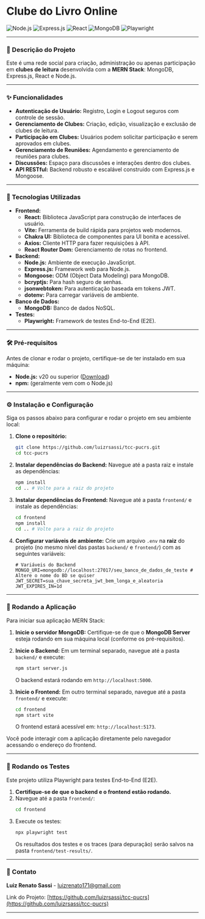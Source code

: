 # Clube do Livro Online
![Node.js](https://img.shields.io/badge/Node.js-339933?style=for-the-badge&logo=node.js&logoColor=white)
![Express.js](https://img.shields.io/badge/Express.js-000000?style=for-the-badge&logo=express&logoColor=white)
![React](https://img.shields.io/badge/React-61DAFB?style=for-the-badge&logo=react&logoColor=black)
![MongoDB](https://img.shields.io/badge/MongoDB-4EA94B?style=for-the-badge&logo=mongodb&logoColor=white)
![Playwright](https://img.shields.io/badge/Playwright-4A633F?style=for-the-badge&logo=playwright&logoColor=white)

---

### 📝 Descrição do Projeto <br>
Este é uma rede social para criação, administração ou apenas participação em **clubes de leitura** desenvolvida com a **MERN Stack**: MongoDB, Express.js, React e Node.js.

---

### ✨ Funcionalidades <br>
* **Autenticação de Usuário:** Registro, Login e Logout seguros com controle de sessão.
* **Gerenciamento de Clubes:** Criação, edição, visualização e exclusão de clubes de leitura.
* **Participação em Clubes:** Usuários podem solicitar participação e serem aprovados em clubes.
* **Gerenciamento de Reuniões:** Agendamento e gerenciamento de reuniões para clubes.
* **Discussões:** Espaço para discussões e interações dentro dos clubes.
* **API RESTful:** Backend robusto e escalável construído com Express.js e Mongoose.

---

### 🚀 Tecnologias Utilizadas <br>
* **Frontend:**
    * **React:** Biblioteca JavaScript para construção de interfaces de usuário.
    * **Vite:** Ferramenta de build rápida para projetos web modernos.
    * **Chakra UI:** Biblioteca de componentes para UI bonita e acessível.
    * **Axios:** Cliente HTTP para fazer requisições à API.
    * **React Router Dom:** Gerenciamento de rotas no frontend.
* **Backend:**
    * **Node.js:** Ambiente de execução JavaScript.
    * **Express.js:** Framework web para Node.js.
    * **Mongoose:** ODM (Object Data Modeling) para MongoDB.
    * **bcryptjs:** Para hash seguro de senhas.
    * **jsonwebtoken:** Para autenticação baseada em tokens JWT.
    * **dotenv:** Para carregar variáveis de ambiente.
* **Banco de Dados:**
    * **MongoDB:** Banco de dados NoSQL.
* **Testes:**
    * **Playwright:** Framework de testes End-to-End (E2E).

---

### 🛠️ Pré-requisitos <br>
Antes de clonar e rodar o projeto, certifique-se de ter instalado em sua máquina: <br>

* **Node.js:** v20 ou superior ([Download](https://nodejs.org/en/download/))
* **npm:** (geralmente vem com o Node.js)

---

### ⚙️ Instalação e Configuração <br>
Siga os passos abaixo para configurar e rodar o projeto em seu ambiente local: <br>

1.  **Clone o repositório:**
    ```bash
    git clone https://github.com/luizrsassi/tcc-pucrs.git
    cd tcc-pucrs
    ```

2.  **Instalar dependências do Backend:**
    Navegue até a pasta raiz e instale as dependências:
    ```bash
    npm install
    cd .. # Volte para a raiz do projeto
    ```

3.  **Instalar dependências do Frontend:**
    Navegue até a pasta `frontend/` e instale as dependências:
    ```bash
    cd frontend
    npm install
    cd .. # Volte para a raiz do projeto
    ```

4.  **Configurar variáveis de ambiente:**
    Crie um arquivo `.env` na **raiz** do projeto (no mesmo nível das pastas `backend/` e `frontend/`) com as seguintes variáveis:

    ```env
    # Variáveis do Backend
    MONGO_URI=mongodb://localhost:27017/seu_banco_de_dados_de_teste # Altere o nome do BD se quiser
    JWT_SECRET=sua_chave_secreta_jwt_bem_longa_e_aleatoria
    JWT_EXPIRES_IN=1d
    ```

---

### 🚀 Rodando a Aplicação <br>
Para iniciar sua aplicação MERN Stack:

1.  **Inicie o servidor MongoDB:**
    Certifique-se de que o **MongoDB Server** esteja rodando em sua máquina local (conforme os pré-requisitos).

2.  **Inicie o Backend:**
    Em um terminal separado, navegue até a pasta `backend/` e execute:
    ```bash
    npm start server.js
    ```
    O backend estará rodando em `http://localhost:5000`.

3.  **Inicie o Frontend:**
    Em outro terminal separado, navegue até a pasta `frontend/` e execute:
    ```bash
    cd frontend
    npm start vite
    ```
    O frontend estará acessível em: `http://localhost:5173`.

Você pode interagir com a aplicação diretamente pelo navegador acessando o endereço do frontend.

---

### 🧪 Rodando os Testes <br>
Este projeto utiliza Playwright para testes End-to-End (E2E).

1.  **Certifique-se de que o backend e o frontend estão rodando.**
2.  Navegue até a pasta `frontend/`:
    ```bash
    cd frontend
    ```
3.  Execute os testes:
    ```bash
    npx playwright test
    ```
    Os resultados dos testes e os traces (para depuração) serão salvos na pasta `frontend/test-results/`.

---

### 📧 Contato <br>
**Luiz Renato Sassi** - [luizrenato171@gmail.com](mailto:luizrenato171@gmail.com)

Link do Projeto: [https://github.com/luizrsassi/tcc-pucrs](https://github.com/luizrsassi/tcc-pucrs)

---

